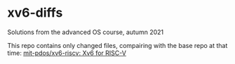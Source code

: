 # xv6-diffs

Solutions from the advanced OS course, autumn 2021

This repo contains only changed files, compairing with the base repo at that time: [mit-pdos/xv6-riscv: Xv6 for RISC-V](https://github.com/mit-pdos/xv6-riscv)
